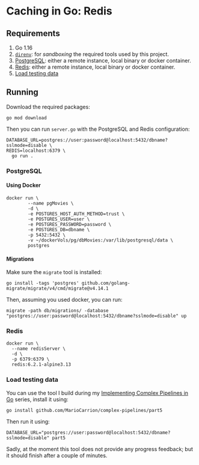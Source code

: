 # Caching in Go: Redis

## Requirements

1. Go 1.16
1. [`direnv`](https://mariocarrion.com/2020/11/20/golang-go-tool-direnv.html): for _sandboxing_ the required tools used by this project.
1. [PostgreSQL](#postgresql): either a remote instance, local binary or docker container.
1. [Redis](#memcached): either a remote instance, local binary or docker container.
1. [Load testing data](#load-testing-data)

## Running

Download the required packages:

```
go mod download
```

Then you can run `server.go` with the PostgreSQL and Redis configuration:

```
DATABASE_URL=postgres://user:password@localhost:5432/dbname?sslmode=disable \
REDIS=localhost:6379 \
  go run .
```

### PostgreSQL

#### Using Docker

```
docker run \
        --name pgMovies \
        -d \
        -e POSTGRES_HOST_AUTH_METHOD=trust \
        -e POSTGRES_USER=user \
        -e POSTGRES_PASSWORD=password \
        -e POSTGRES_DB=dbname \
        -p 5432:5432 \
        -v ~/dockerVols/pg/dbMovies:/var/lib/postgresql/data \
        postgres

```

#### Migrations

Make sure the `migrate` tool is installed:

```
go install -tags 'postgres' github.com/golang-migrate/migrate/v4/cmd/migrate@v4.14.1
```

Then, assuming you used docker, you can run:

```
migrate -path db/migrations/ -database "postgres://user:password@localhost:5432/dbname?sslmode=disable" up
```

### Redis

```
docker run \
  --name redisServer \
  -d \
  -p 6379:6379 \
  redis:6.2.1-alpine3.13
```

### Load testing data

You can use the tool I build during my [Implementing Complex Pipelines in Go](https://mariocarrion.com/2020/08/27/go-implementing-complex-pipelines-part-5.html) series, install it using:

```
go install github.com/MarioCarrion/complex-pipelines/part5
```

Then run it using:

```
DATABASE_URL="postgres://user:password@localhost:5432/dbname?sslmode=disable" part5
```

Sadly, at the moment this tool does not provide any progress feedback; but it should finish after a couple of minutes.

